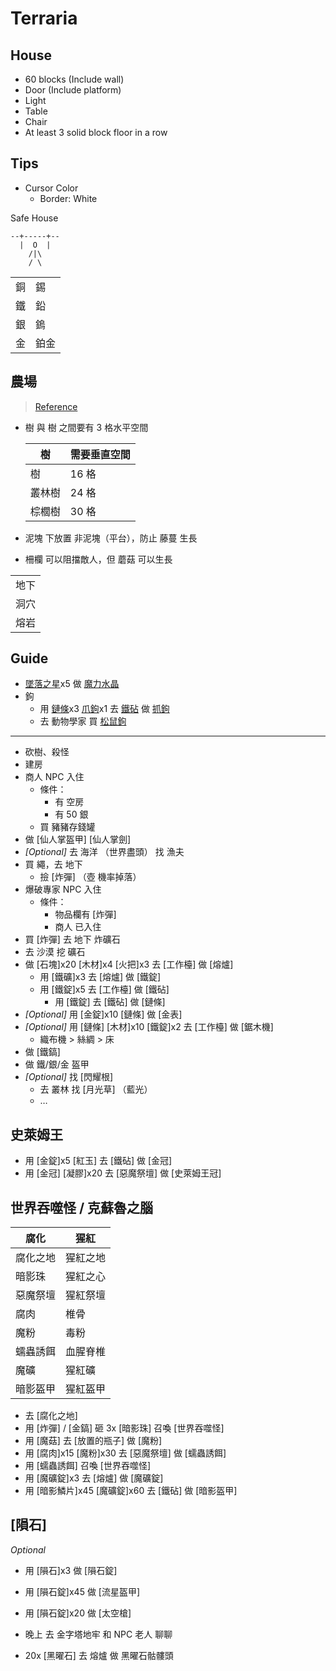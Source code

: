 # Terraria

## House

- 60 blocks (Include wall)
- Door (Include platform)
- Light
- Table
- Chair
- At least 3 solid block floor in a row

## Tips

- Cursor Color
  - Border: White

Safe House

```
--+-----+--
  |  O  |
    /|\
    / \
```

| | |
|-|-|
| 銅 | 錫 |
| 鐵 | 鉛 |
| 銀 | 鎢 |
| 金 | 鉑金 |

## 農場

> [Reference](https://terraria.fandom.com/zh/wiki/%E6%8C%87%E5%8D%97:%E5%88%B7%E8%B5%84%E6%BA%90)

- 樹 與 樹 之間要有 3 格水平空間
  
  | 樹 | 需要垂直空間 |
  | - | - |
  | 樹 | 16 格 |
  | 叢林樹 | 24 格 |
  | 棕櫚樹 | 30 格 |

- 泥塊 下放置 非泥塊（平台），防止 藤蔓 生長
- 柵欄 可以阻擋敵人，但 蘑菇 可以生長


|  |
| - |
| 地下 |
| 洞穴 |
| 熔岩 |

## Guide

- [墜落之星](#)x5 做 [魔力水晶](#)
- 鉤
  - 用 [鏈條](#)x3 [爪鉤](#)x1 去 [鐵砧](#) 做 [抓鉤](#)
  - 去 動物學家 買 [松鼠鉤](#)

<hr/>

- 砍樹、殺怪
- 建房
- 商人 NPC 入住
  - 條件：
    - 有 空房
    - 有 50 銀
  - 買 豬豬存錢罐
- 做 [仙人掌盔甲] [仙人掌劍]
- *[Optional]* 去 海洋 （世界盡頭） 找 漁夫
- 買 繩，去 地下
  - 撿 [炸彈] （壺 機率掉落）
- 爆破專家 NPC 入住
  - 條件：
    - 物品欄有 [炸彈]
    - 商人 已入住
- 買 [炸彈] 去 地下 炸礦石
- 去 沙漠 挖 礦石
- 做 [石塊]x20 [木材]x4 [火把]x3 去 [工作檯] 做 [熔爐]
  - 用 [鐵礦]x3 去 [熔爐] 做 [鐵錠]
  - 用 [鐵錠]x5 去 [工作檯] 做 [鐵砧]
    - 用 [鐵錠] 去 [鐵砧] 做 [鏈條]
- *[Optional]* 用 [金錠]x10 [鏈條] 做 [金表]
- *[Optional]* 用 [鏈條] [木材]x10 [鐵錠]x2 去 [工作檯] 做 [鋸木機]
  - 織布機 > 絲綢 > 床
- 做 [鐵鎬]
- 做 鐵/銀/金 盔甲
- *[Optional]* 找 [閃耀根]
  - 去 叢林 找 [月光草] （藍光）
  - …

## 史萊姆王

- 用 [金錠]x5 [紅玉] 去 [鐵砧] 做 [金冠]
- 用 [金冠] [凝膠]x20 去 [惡魔祭壇] 做 [史萊姆王冠]

## 世界吞噬怪 / 克蘇魯之腦

| 腐化 | 猩紅 |
|-|-|
| 腐化之地 | 猩紅之地 |
| 暗影珠 | 猩紅之心 |
| 惡魔祭壇 | 猩紅祭壇 |
| 腐肉 | 椎骨 |
| 魔粉 | 毒粉 |
| 蠕蟲誘餌 | 血腥脊椎 |
| 魔礦 | 猩紅礦 |
| 暗影盔甲 | 猩紅盔甲 |

- 去 [腐化之地]
- 用 [炸彈] / [金鎬] 砸 3x [暗影珠] 召喚 [世界吞噬怪]
- 用 [魔菇] 去 [放置的瓶子] 做 [魔粉]
- 用 [腐肉]x15 [魔粉]x30 去 [惡魔祭壇] 做 [蠕蟲誘餌]
- 用 [蠕蟲誘餌] 召喚 [世界吞噬怪]
- 用 [魔礦錠]x3 去 [熔爐] 做 [魔礦錠]
- 用 [暗影鱗片]x45 [魔礦錠]x60 去 [鐵砧] 做 [暗影盔甲]

## [隕石]

*Optional*

- 用 [隕石]x3 做 [隕石錠]
- 用 [隕石錠]x45 做 [流星盔甲]
- 用 [隕石錠]x20 做 [太空槍]

- 晚上 去 金字塔地牢 和 NPC 老人 聊聊
- 20x [黑曜石] 去 熔爐 做 黑曜石骷髏頭